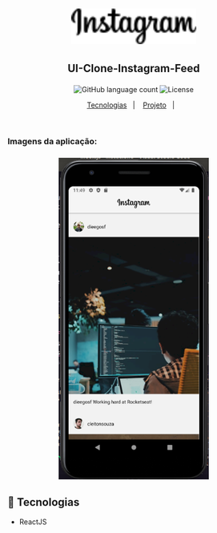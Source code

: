 <h1 align="center">
    <img alt="Logo" src="./src/assets/instagram.png" width="250px" />
</h1>

<h2 align="center">
   <p> UI-Clone-Instagram-Feed </p>
</h2>

<p align="center">
  <img alt="GitHub language count" src="https://img.shields.io/github/languages/count/juliano-soares/UI-Clone-Instagram-Feed">
  <img alt="License" src="https://img.shields.io/badge/license-MIT-brightgreen">
</p>

<p align="center">
  <a href="#rocket-tecnologias">Tecnologias</a>&nbsp;&nbsp;&nbsp;|&nbsp;&nbsp;&nbsp;
  <a href="#computer-projeto">Projeto</a>&nbsp;&nbsp;&nbsp;|&nbsp;&nbsp;&nbsp;
</p>

<br>
<h3>Imagens da aplicação:<h3>
<p align="center">
  <img alt="Protótipo" width="300" src="./src/assets/img1.png">
</p>

## :rocket: Tecnologias
- ReactJS
